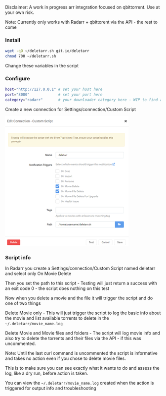 
Disclaimer: A work in progress arr integration focused on qbittorrent. Use at your own risk.

Note: Currently only works with Radarr + qbittorent via the API - the rest to come

### Install

```bash
wget -qO ~/deletarr.sh git.io/deletarr
chmod 700 ~/deletarr.sh
```

Change these variables in the script
### Configure

```bash
host="http://127.0.0.1" # set your host here
port="8080"             # set your port here
category="radarr"       # your downloader category here - WIP to find a better way to determine this
```

Create a new connection for Settings/connection/Custom Script

![](docs/assets/images/connection.png)

### Script info

In Radarr you create a Settings/connection/Custom Script named deletarr and select only On Movie Delete

Then you set the path to this script - Testing will just return a success with an exit code 0 - the script does nothing on this test

Now when you delete a movie and the file it will trigger the script and do one of two things

Delete Movie only - This will just trigger the script to log the basic info about the movie and list available torrents to delete in the `~/.deletarr/movie_name.log`

Delete Movie and Movie files and folders - The script will log movie info and also try to delete the torrents and their files via the API - if this was uncommented.

Note: Until the last curl command is uncommented the script is informative and takes no action even if you chose to delete movie files.

This is to make sure you can see exactly  what it wants to do and assess the log, like a dry run, before action is taken.

You can view the `~/.deletarr/movie_name.log` created when the action is triggered for output info and troubleshooting
